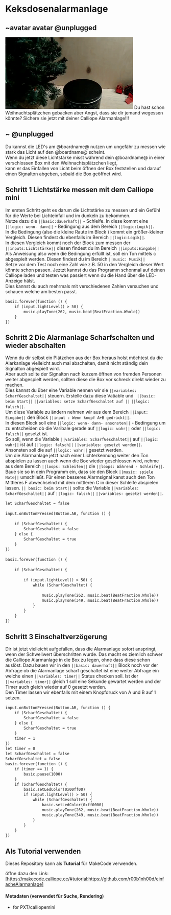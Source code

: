 # Keksdosenalarmanlage
## ~avatar avatar @unplugged
![keksAlarm](https://github.com/r00b1nh00d/einfacheAlarmanlage/blob/master/Keksdose.gif?raw=true)
Du hast schon Weihnachtsplätzchen gebacken aber Angst, dass sie dir jemand wegessen könnte?
Sichere sie jetzt mit deiner Calliope Alarmanlage!!! 

## ~ @unplugged
Du kannst die LED's am @boardname@ nutzen um ungefähr zu messen wie stark das Licht auf den @boardname@ scheint. <br>
Wenn du jetzt diese Lichtstärke misst während dein @boardname@ in einer verschlossen Box mit den Weihnachtsplätzchen liegt, <br>
 kann er das Einfallen von Licht beim öffnen der Box feststellen und darauf einen Signalton abgeben, sobald die Box geöffnet wird.



## Schritt 1 Lichtstärke messen mit dem Calliope mini
Im ersten Schritt geht es darum die Lichtstärke zu messen und ein Gefühl für die Werte bei Lichteinfall und im dunkeln zu bekommen. <br>
Nutze dazu die ``||basic:dauerhaft||`` - Schleife. In diese kommt eine ``||logic: wenn- dann||`` - Bedingung aus dem Bereich ``||logic:Logik||``. <br>
In die Bedingung (also die kleine Raute im Block ) kommt ein größer-kleiner Vergleich. Diesen findest du ebenfalls im Bereich ``||logic:Logik||``. <br>
In diesen Vergleich kommt noch der Block zum messen der ``||inputs:Lichtstärke||``  diesen findest du im Bereich ``||inputs:Eingabe||`` <br>
Als Anweisung also wenn die Bedingung erfüllt ist, soll ein Ton mittels c abgespielt werden. Diesen findest du im Bereich ``||music: Musik||`` <br>
Setze vor dem Test noch eine Zahl wie z.B. 50 in den Vergleich dieser Wert könnte schon passen. Jeztzt kannst du das Programm schonmal auf deinen Calliope laden und testen was passiert wenn du die Hand über die LED-Anzeige hälst. <br>
Dies kannst du auch mehrmals mit verschiedenen Zahlen versuchen und schauen welche am besten passt. 

```blocks
basic.forever(function () {
    if (input.lightLevel() > 50) {
        music.playTone(262, music.beat(BeatFraction.Whole))
    }
})
```



## Schritt 2 Die Alarmanlage Scharfschalten und wieder abschalten
Wenn du dir selbst ein Plätzchen aus der Box heraus holst möchtest du die Alarkanlage vielleicht auch mal abschalten, damit nicht ständig dein Signalton abgespielt wird. <br>
Aber auch sollte der Signalton nach kurzem öffnen von fremden Personen weiter abgespielt werden, sollten diese die Box vor schreck direkt wieder zu machen. <br>
Dies kannst du über eine Variable nennen wir sie ``||variables: ScharfGeschaltet||`` steuern. Erstelle dazu diese Vatiable und `` ||basic: beim Start||`` ``||variables: setze ScharfGeschaltet auf ||`` ``||logic: falsch||``. <br>
Um diese Variable zu ändern nehmen wir aus dem Bereich ``||input: Eingabe||`` den Block ``||input : Wenn knopf A+B gedrückt||``. <br>
In diesen Block soll eine ``||logic: wenn- dann- ansonsten||`` - Bedingung um zu entscheiden ob die Varibale gerade auf  ``||logic: wahr||`` oder ``||logic: falsch||`` gesetzt ist. <br>
So soll, wenn die Variable ``||variables: ScharfGeschaltet||`` auf ``||logic: wahr||`` ist auf ``||logic: falsch||`` ``||variables: gesetzt werden||``. <br>
Ansonsten soll die auf ``||logic: wahr||`` gesetzt werden. <br>
Um die Alarmanlage jetzt nach einer Lichterkennung weiter den Ton abspielen zu lassen auch wenn die Box wieder geschlossen wird, nehme aus dem Bereich ``||loops: Schleifen||`` die ``||loops: Während - Schleife||``. <br>
Baue sie so in dein Programm ein, dass sie den Block ``||music: spiele Note||`` umschließt. Für einen besseres Alarmsignal kanst auch den Ton Mittleres F abwechselnd mit dem mittleren C in dieser Schleife abspielen lassen.
``|| basic: beim Start||`` sollte die Variable ``||variables: ScharfGeschaltet||`` auf ``||logic: falsch||`` ``||variables: gesetzt werden||``. <br>


```blocks
let ScharfGeschaltet = false

input.onButtonPressed(Button.AB, function () {
  
    if (ScharfGeschaltet) {
        ScharfGeschaltet = false
    } else {
        ScharfGeschaltet = true
    }
})

basic.forever(function () {
 
    if (ScharfGeschaltet) {

        if (input.lightLevel() > 50) {
            while (ScharfGeschaltet) {
               
                music.playTone(262, music.beat(BeatFraction.Whole))
                music.playTone(349, music.beat(BeatFraction.Whole))
            }
        }
    }
})

``` 

## Schritt 3 Einschaltverzögerung
Dir ist jetzt vielleicht aufgefallen, dass die Alarmanlage sofort anspringt, wenn der Schwellwert überschritten wurde. Das macht es ziemlich schwer die Calliope Alarmanlage in die Box zu legen, ohne dass diese schon auslöst. 
Dazu bauen wir in den ``||basic: dauerhaft||`` Block noch vor der Abfrage ob die Alarmanlage scharf geschaltet ist eine weiter Abfrage ein welche einen ``||variables: timer||`` Status checken soll.
Ist der ``||variables: timer||`` gleich 1 soll eine Sekunde gewartet werden und der Timer auch gleich wieder auf 0 gesetzt werden. <br>
Den Timer lassen wir ebenfalls mit einem Knopfdruck von A und B auf 1 setzen. 
 
```blocks
input.onButtonPressed(Button.AB, function () {
    if (ScharfGeschaltet) {
        ScharfGeschaltet = false
    } else {
        ScharfGeschaltet = true
    }
    timer = 1
})
let timer = 0
let ScharfGeschaltet = false
ScharfGeschaltet = false
basic.forever(function () {
    if (timer == 1) {
        basic.pause(1000)
    }
    if (ScharfGeschaltet) {
        basic.setLedColor(0x00ff00)
        if (input.lightLevel() > 50) {
            while (ScharfGeschaltet) {
                basic.setLedColor(0xff0000)
                music.playTone(262, music.beat(BeatFraction.Whole))
                music.playTone(349, music.beat(BeatFraction.Whole))
            }
        }
    }
})

```



## Als Tutorial verwenden

Dieses Repository kann als **Tutorial** für MakeCode verwenden.

öffne dazu den Link: [https://makecode.calliope.cc/#tutorial:https://github.com/r00b1nh00d/einfacheAlarmanlage]

#### Metadaten (verwendet für Suche, Rendering)

* for PXT/calliopemini
<script src="https://makecode.com/gh-pages-embed.js"></script><script>makeCodeRender("{{ site.makecode.home_url }}", "{{ site.github.owner_name }}/{{ site.github.repository_name }}");</script>
